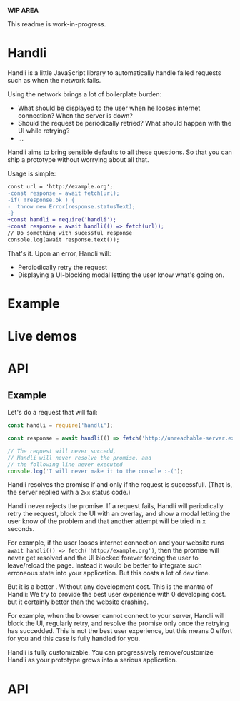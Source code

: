 **WIP AREA**

This readme is work-in-progress.

# Handli

Handli is a little JavaScript library to automatically handle failed requests such as when the network fails.

Using the network brings a lot of boilerplate burden:
 - What should be displayed to the user when he looses internet connection? When the server is down?
 - Should the request be periodically retried? What should happen with the UI while retrying?
 - ...

Handli aims to bring sensible defaults to all these questions.
So that you can ship a prototype without worrying about all that.

Usage is simple:

~~~diff
const url = 'http://example.org';
-const response = await fetch(url);
-if( !response.ok ) {
-  throw new Error(response.statusText);
-}
+const handli = require('handli');
+const response = await handli(() => fetch(url));
// Do something with sucessful response
console.log(await response.text());
~~~

That's it.
Upon an error, Handli will:
 - Perdiodically retry the request
 - Displaying a UI-blocking modal letting the user know what's going on.

# Example
# Live demos
# API

## Example

Let's do a request that will fail:

~~~js
const handli = require('handli');

const response = await handli(() => fetch('http://unreachable-server.example.org'));

// The request will never succedd,
// Handli will never resolve the promise, and
// the following line never executed
console.log('I will never make it to the console :-(');
~~~

Handli resolves the promise if and only if the request is successfull.
(That is, the server replied with a `2xx` status code.)

Handli never rejects the promise.
If a request fails,
Handli will periodically retry the request,
block the UI with an overlay,
and show a modal letting the user know of the problem and that another attempt will be tried in x seconds.

For example,
if the user looses internet connection and your website runs `await handli(() => fetch('http://example.org')`,
then the promise will never get resolved and the UI blocked forever forcing the user to leave/reload the page.
Instead it would be better to integrate such erroneous state into your application.
But this costs a lot of dev time.

But it is a better . Without any development cost.
This is the mantra of Handli:
We try to provide the best user experience with 0 developing cost.
but it certainly better than the website crashing.

For example, when the browser cannot connect to your server,
Handli will block the UI, regularly retry, and resolve the promise only once the retrying has succedded.
This is not the best user experience, but this means 0 effort for you
and this case is fully handled for you.

Handli is fully customizable.
You can progressively remove/customize Handli as your prototype grows into a serious application.

# API



